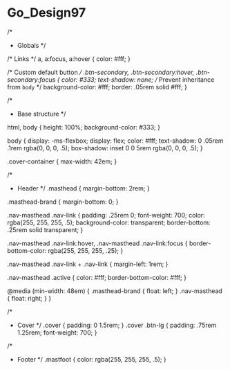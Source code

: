 # Go_Design97

/*
 * Globals
 */

/* Links */
a,
a:focus,
a:hover {
  color: #fff;
}

/* Custom default button */
.btn-secondary,
.btn-secondary:hover,
.btn-secondary:focus {
  color: #333;
  text-shadow: none; /* Prevent inheritance from `body` */
  background-color: #fff;
  border: .05rem solid #fff;
}


/*
 * Base structure
 */

html,
body {
  height: 100%;
  background-color: #333;
}

body {
  display: -ms-flexbox;
  display: flex;
  color: #fff;
  text-shadow: 0 .05rem .1rem rgba(0, 0, 0, .5);
  box-shadow: inset 0 0 5rem rgba(0, 0, 0, .5);
}

.cover-container {
  max-width: 42em;
}


/*
 * Header
 */
.masthead {
  margin-bottom: 2rem;
}

.masthead-brand {
  margin-bottom: 0;
}

.nav-masthead .nav-link {
  padding: .25rem 0;
  font-weight: 700;
  color: rgba(255, 255, 255, .5);
  background-color: transparent;
  border-bottom: .25rem solid transparent;
}

.nav-masthead .nav-link:hover,
.nav-masthead .nav-link:focus {
  border-bottom-color: rgba(255, 255, 255, .25);
}

.nav-masthead .nav-link + .nav-link {
  margin-left: 1rem;
}

.nav-masthead .active {
  color: #fff;
  border-bottom-color: #fff;
}

@media (min-width: 48em) {
  .masthead-brand {
    float: left;
  }
  .nav-masthead {
    float: right;
  }
}


/*
 * Cover
 */
.cover {
  padding: 0 1.5rem;
}
.cover .btn-lg {
  padding: .75rem 1.25rem;
  font-weight: 700;
}


/*
 * Footer
 */
.mastfoot {
  color: rgba(255, 255, 255, .5);
}
